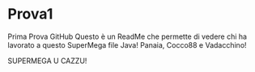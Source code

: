 # Prova1
Prima Prova GitHub
Questo è un ReadMe che permette di vedere chi ha lavorato a questo SuperMega file Java! Panaia, Cocco88 e Vadacchino!

SUPERMEGA U CAZZU!
